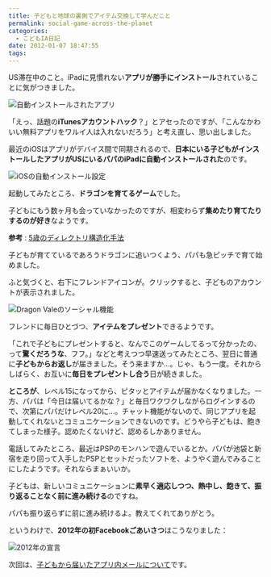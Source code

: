 ```yaml
---
title: 子どもと地球の裏側でアイテム交換して学んだこと
permalink: social-game-across-the-planet
categories:
  - こどもIA日記
date: 2012-01-07 18:47:55
tags:
---
```


US滞在中のこと。iPadに見慣れない**アプリが勝手にインストール**されていることに気がつきました。

![自動インストールされたアプリ](/images/ia-kid/201111-dragon-vale-installed.png)

「えっ、話題の**iTunesアカウントハック**？」とアセったのですが、「こんなかわいい無料アプリをワルイ人は入れないだろう」と考え直し、思い出しました。
<!-- more -->

最近のiOSはアプリがデバイス間で同期されるので、**日本にいる子どもがインストールしたアプリがUSにいるパパのiPadに自動インストールされた**のです。

![iOSの自動インストール設定](/images/ia-kid/201111-ios-auto-install.png)

起動してみたところ、**ドラゴンを育てるゲーム**でした。

子どもにもう数ヶ月も会っていなかったのですが、相変わらず**集めたり育てたりするのが好き**なようです。

**参考** : [5歳のディレクトリ構造化手法](../directory-structure-by-5years-child/)

子どもが育てているであろうドラゴンに追いつくよう、パパも急ピッチで育て始めました。

ふと気づくと、右下にフレンドアイコンが。クリックすると、子どものアカウントが表示されました。

![Dragon Valeのソーシャル機能](/images/ia-kid/201111-dragon-vale-social.png)

フレンドに毎日ひとづつ、**アイテムをプレゼント**できるようです。

「これで子どもにプレゼントすると、なんでこのゲームしてるって分かったの、って**驚くだろうな**、フフ。」などと考えつつ早速送ってみたところ、翌日に普通に**子どもからお返し**が届きました。そう来ますか...。じゃ、もう一度。それからしばらく、お互いに**毎日をプレゼントし合う**日が続きました。

**ところが**、レベル15になってから、ピタッとアイテムが届かなくなりました。一方、パパは「今日は届いてるかな？」と毎日ワクワクしながらログインするので、次第にパパだけレベル20に...。チャット機能がないので、同じアプリを起動してくれないとコミュニケーションできないのです。どうやら子どもは、飽きてしまった様子。認めたくないけど、認めるしかありません。

電話してみたところ、最近はPSPのモンハンで遊んでいるとか。パパが池袋と新宿を走り回って入手したPSPとセットだったソフトを、ようやく遊んでみることにしたようです。それならまぁいいか。

子どもは、新しいコミュニケーションに**素早く適応しつつ、熱中し、飽きて、振り返ることなく前に進み続ける**のですね。

パパも振り返らずに前に進み続けるよ。教えてくれてありがとう。

というわけで、**2012年の初Facebookごあいさつ**はこうなりました：

![2012年の宣言](/images/ia-kid/201111-dragon-vale-2012.png)

次回は、[子どもから届いたアプリ内メールについて](../in-app-message/)です。